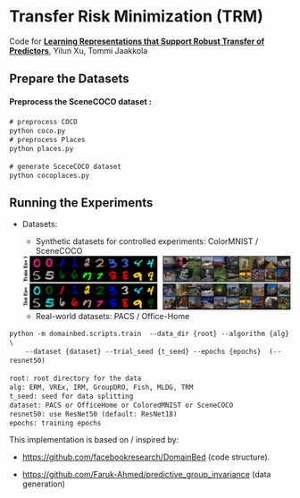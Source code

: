 # Transfer Risk Minimization (TRM)



Code for [**Learning Representations that Support Robust Transfer of Predictors**](https://arxiv.org/abs/2110.09940), Yilun Xu, Tommi Jaakkola



## Prepare the Datasets



#### Preprocess the SceneCOCO dataset :

```shell
# preprocess COCO
python coco.py
# preprocess Places
python places.py

# generate SceceCOCO dataset
python cocoplaces.py
```



## Running the Experiments

- Datasets:
  - Synthetic datasets for controlled experiments: ColorMNIST / SceneCOCO

  <img src="https://github.com/Newbeeer/TRM/blob/main/img/correlated_row.png" width="650px" />

  - Real-world datasets: PACS / Office-Home

```shell
python -m domainbed.scripts.train  --data_dir {root} --algorithm {alg} \
	--dataset {dataset} --trial_seed {t_seed} --epochs {epochs}  (--resnet50)

root: root directory for the data
alg: ERM, VREx, IRM, GroupDRO, Fish, MLDG, TRM
t_seed: seed for data splitting
dataset: PACS or OfficeHome or ColoredMNIST or SceneCOCO
resnet50: use ResNet50 (default: ResNet18)
epochs: training epochs
```





This implementation is based on / inspired by:

- https://github.com/facebookresearch/DomainBed (code structure).

- https://github.com/Faruk-Ahmed/predictive_group_invariance (data generation)

